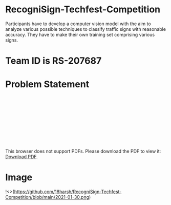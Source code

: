 # RecogniSign-Techfest-Competition
Participants have to develop a computer vision model with the aim to analyze various possible techniques to classify traffic signs with reasonable accuracy. They have to make their own training set comprising various signs.

# Team ID is RS-207687

# Problem Statement
<object data="https://github.com/18harsh/RecogniSign-Techfest-Competition/blob/main/RecogniSign.pdf" type="application/pdf" width="700px" height="700px">
    <embed src="https://github.com/18harsh/RecogniSign-Techfest-Competition/blob/main/RecogniSign.pdf">
        <p>This browser does not support PDFs. Please download the PDF to view it: <a href="https://github.com/18harsh/RecogniSign-Techfest-Competition/blob/main/RecogniSign.pdf">Download PDF</a>.</p>
    </embed>
</object>

# Image
!<>(https://github.com/18harsh/RecogniSign-Techfest-Competition/blob/main/2021-01-30.png)
